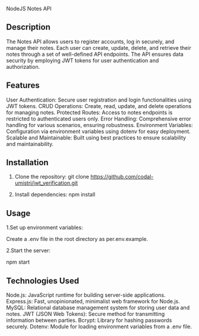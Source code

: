 NodeJS Notes API

## Description

The Notes API allows users to register accounts, log in securely, and manage their notes. Each user can create, update, delete, and retrieve their notes through a set of well-defined API endpoints. The API ensures data security by employing JWT tokens for user authentication and authorization.


##  Features

User Authentication: Secure user registration and login functionalities using JWT tokens.
CRUD Operations: Create, read, update, and delete operations for managing notes.
Protected Routes: Access to notes endpoints is restricted to authenticated users only.
Error Handling: Comprehensive error handling for various scenarios, ensuring robustness.
Environment Variables: Configuration via environment variables using dotenv for easy deployment.
Scalable and Maintainable: Built using best practices to ensure scalability and maintainability.


## Installation

1. Clone the repository: 
   git clone https://github.com/codal-umistri/jwt_verification.git

2. Install dependencies:
   npm install


## Usage

1.Set up environment variables:

Create a .env file in the root directory as per.env.example.

2.Start the server:

npm start


## Technologies Used

Node.js: JavaScript runtime for building server-side applications.
Express.js: Fast, unopinionated, minimalist web framework for Node.js.
MySQL: Relational database management system for storing user data and notes.
JWT (JSON Web Tokens): Secure method for transmitting information between parties.
Bcrypt: Library for hashing passwords securely.
Dotenv: Module for loading environment variables from a .env file.
